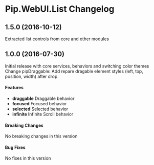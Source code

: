 # Pip.WebUI.List Changelog

## <a name="1.5.0"></a> 1.5.0 (2016-10-12)

Extracted list controls from core and other modules

## <a name="1.0.0"></a> 1.0.0 (2016-07-30)

Initial release with core services, behaviors and switching color themes
Change pipDraggable: Add repare dragable element styles (left, top, position, width) after drop.

#### Features
* **draggable** Draggable behavior 
* **focused** Focused behavior 
* **selected** Selected behavior 
* **infinite** Infinite Scroll behavior 

#### Breaking Changes
No breaking changes in this version

#### Bug Fixes
No fixes in this version 
